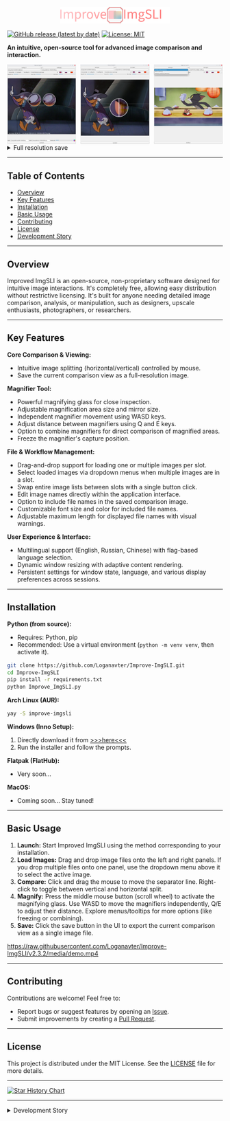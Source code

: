<p align="center"><img src="./media/logo-github.png" alt="Logo" width="256">



[![GitHub release (latest by date)](https://img.shields.io/github/v/release/Loganavter/Improve-ImgSLI?style=flat-square)](https://github.com/Loganavter/Improve-ImgSLI/releases/latest)
[![License: MIT](https://img.shields.io/github/license/Loganavter/Improve-ImgSLI?style=flat-square)](LICENSE)

**An intuitive, open-source tool for advanced image comparison and interaction.**

<div style="display: flex; justify-content: space-between;">
    <img src="./media/__1.png" alt="Side-by-side comparison with vertical split" style="width: 32%;">
    <img src="./media/__2.png" alt="Magnifying glass tool inspecting details" style="width: 32%;">
    <img src="./media/__3.png" alt="Language selection interface" style="width: 32%;">
</div>
<details>
     <summary>Full resolution save</summary>
     <img src="./media/__4.jpg" alt="Another feature example" style="width: 33%;">

</details>

---

## Table of Contents

*   [Overview](#overview)
*   [Key Features](#key-features)
*   [Installation](#installation)
*   [Basic Usage](#basic-usage)
*   [Contributing](#contributing)
*   [License](#license)
*   [Development Story](#development-story)

---

## Overview <a name="overview"></a>

Improved ImgSLI is an open-source, non-proprietary software designed for intuitive image interactions. It's completely free, allowing easy distribution without restrictive licensing. It's built for anyone needing detailed image comparison, analysis, or manipulation, such as designers, upscale enthusiasts, photographers, or researchers.

---

## Key Features <a name="key-features"></a>

**Core Comparison & Viewing:**
*   Intuitive image splitting (horizontal/vertical) controlled by mouse.
*   Save the current comparison view as a full-resolution image.

**Magnifier Tool:**
*   Powerful magnifying glass for close inspection.
*   Adjustable magnification area size and mirror size.
*   Independent magnifier movement using WASD keys.
*   Adjust distance between magnifiers using Q and E keys.
*   Option to combine magnifiers for direct comparison of magnified areas.
*   Freeze the magnifier's capture position.

**File & Workflow Management:**
*   Drag-and-drop support for loading one or multiple images per slot.
*   Select loaded images via dropdown menus when multiple images are in a slot.
*   Swap entire image lists between slots with a single button click.
*   Edit image names directly within the application interface.
*   Option to include file names in the saved comparison image.
*   Customizable font size and color for included file names.
*   Adjustable maximum length for displayed file names with visual warnings.

**User Experience & Interface:**
*   Multilingual support (English, Russian, Chinese) with flag-based language selection.
*   Dynamic window resizing with adaptive content rendering.
*   Persistent settings for window state, language, and various display preferences across sessions.

---

## Installation <a name="installation"></a>

**Python (from source):**
*   Requires: Python, pip
*   Recommended: Use a virtual environment (`python -m venv venv`, then activate it).
```bash
git clone https://github.com/Loganavter/Improve-ImgSLI.git
cd Improve-ImgSLI
pip install -r requirements.txt
python Improve_ImgSLI.py
```

**Arch Linux (AUR):**
```bash
yay -S improve-imgsli
```

**Windows (Inno Setup):**
1.  Directly download it from [>>>here<<<](https://github.com/Loganavter/Improve-ImgSLI/releases/download/v2.3.1/Improve_ImgSLI.exe)
2.  Run the installer and follow the prompts.

**Flatpak (FlatHub):**
*   Very soon...

**MacOS:**
*   Coming soon... Stay tuned!

---

## Basic Usage <a name="basic-usage"></a>

1.  **Launch:** Start Improved ImgSLI using the method corresponding to your installation.
2.  **Load Images:** Drag and drop image files onto the left and right panels. If you drop multiple files onto one panel, use the dropdown menu above it to select the active image.
3.  **Compare:** Click and drag the mouse to move the separator line. Right-click to toggle between vertical and horizontal split.
4.  **Magnify:** Press the middle mouse button (scroll wheel) to activate the magnifying glass. Use WASD to move the magnifiers independently, Q/E to adjust their distance. Explore menus/tooltips for more options (like freezing or combining).
5.  **Save:** Click the save button in the UI to export the current comparison view as a single image file.

https://raw.githubusercontent.com/Loganavter/Improve-ImgSLI/v2.3.2/media/demo.mp4

---

## Contributing <a name="contributing"></a>

Contributions are welcome! Feel free to:
*   Report bugs or suggest features by opening an [Issue](https://github.com/Loganavter/Improve-ImgSLI/issues).
*   Submit improvements by creating a [Pull Request](https://github.com/Loganavter/Improve-ImgSLI/pulls). 

---

## License <a name="license"></a>

This project is distributed under the MIT License. See the [LICENSE](https://github.com/Loganavter/Improve-ImgSLI/blob/main/LICENSE.txt) file for more details.

---

[![Star History Chart](https://api.star-history.com/svg?repos=Loganavter/Improve-ImgSLI&type=Date)](https://star-history.com/#loganavter/Improve-ImgSLI&Date)

---

<details>
<summary>Development Story <a name="development-story"></a></summary>

Originally, Improve ImgSLI was fully crafted by ChatGPT in September 2024 to simplify creating comparison images for my work, offering basic image comparison functionality. In October, I discovered Claude and used it to enhance the tool with a magnifier feature and drag-and-drop support.

By November, with Claude’s help, I refined the magnifier, adding options to freeze the detection area and merge magnifiers. However, the growing codebase—coupled with Claude’s 8k token context limit—made full regeneration impossible, forcing me to manually edit sections. I turned to Gemini, which assisted in integrating changes, though not all generated code was successful. Some features were postponed, and others were intentionally disabled to avoid bugs.

In early December, I experimented with adaptive magnifier positioning tied to window resizing, but the results were unsatisfactory, and I abandoned the effort. Then, in January 2025, a user [request](https://github.com/Loganavter/Improve-ImgSLI/issues/1) to enable window resizing prompted me to explore DeepSeek—a breakthrough AI with Chain-of-Thought reasoning at the time. DeepSeek helped implement this feature, while Gemini seamlessly incorporated it and other updates into the existing code.

In February 2025, I resumed enhancing Improve ImgSLI. With Claude Sonnet 3.7, I added dynamic image swapping via a button, a language dictionary, and further magnifier improvements, along with a help tooltip in the top-right corner. Soon after, I gained access to Grok 3—first on X, then via its website after a quick Google search. Grok 3 proved invaluable: its DeepThink model efficiently resolved persistent bugs, outperforming DeepSeek, while its generous query limits and smart standard model kept development flowing smoothly. It optimized rendering updates, introduced file name display and editing, and fixed fullscreen mode issues.

In late March 2025, I focused on improving cross-platform compatibility. Gemini and Grok, utilizing their web search functions, helped draft the necessary build and packaging scripts. While I initially hoped for community assistance with maintaining builds for different platforms, skepticism from some potential contributors about the project's AI-assisted origins meant this became a solo undertaking. Consequently, preparing each platform release was time-intensive, taking considerable effort, though this thorough process did help uncover and resolve several remaining bugs before the successful launch of the cross-platform versions.

In general, if do not take into account the price of my personal time, which is about 3 weeks in total, then this project cost me about $ 30. I got the AUR maintainer for free, so we don't take it into account either :)
</details>
